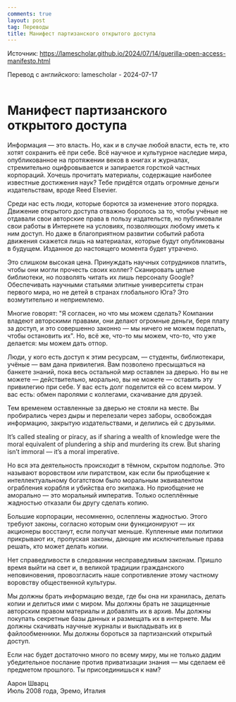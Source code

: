 ```yaml
---
comments: true
layout: post
tag: Переводы
title: Манифест партизанского открытого доступа
---
```


Источник: <https://lamescholar.github.io/2024/07/14/guerilla-open-access-manifesto.html>

Перевод с английского: lamescholar - 2024-07-17
<br><br>

# Манифест партизанского открытого доступа

Информация — это власть. Но, как и в случае любой власти, есть те, кто хотят сохранить её при себе. Всё научное и культурное наследие мира, опубликованное на протяжении веков в книгах и журналах, стремительно оцифровывается и запирается горсткой частных корпораций. Хочешь прочитать материалы, содержащие наиболее известные достижения наук? Тебе придётся отдать огромные деньги издательствам, вроде Reed Elsevier.

Среди нас есть люди, которые борются за изменение этого порядка. Движение открытого доступа отважно боролось за то, чтобы учёные не отдавали свои авторские права в пользу издательств, но публиковали свои работы в Интернете на условиях, позволяющих любому иметь к ним доступ. Но даже в благоприятном развитии событий работа движения скажется лишь на материалах, которые будут опубликованы в будущем. Изданное до настоящего момента будет утрачено.

Это слишком высокая цена. Принуждать научных сотрудников платить, чтобы они могли прочесть своих коллег? Сканировать целые библиотеки, но позволять читать их лишь персоналу Google? Обеспечивать научными статьями элитные университеты стран первого мира, но не детей в странах глобального Юга? Это возмутительно и неприемлемо.

Многие говорят: "Я согласен, но что мы можем сделать? Компании владеют авторскими правами, они делают огромные деньги, беря плату за доступ, и это совершенно законно — мы ничего не можем поделать, чтобы остановить их". Но, всё же, что-то мы можем, что-то, что уже делается: мы можем дать отпор.

Люди, у кого есть доступ к этим ресурсам, — студенты, библиотекари, учёные — вам дана привилегия. Вам позволено пресыщаться на банкете знаний, пока весь остальной мир оставлен за дверью. Но вы не можете — действительно, морально, вы не можете — оставить эту привилегию при себе. У вас есть долг поделится ей со всем миром. У вас есть: обмен паролями с коллегами, скачивание для друзей.

Тем временем оставленные за дверью не стояли на месте. Вы пробирались через дыры и перелезали через заборы, освобождая информацию, закрытую издательствами, и делились ей с друзьями.

It’s called stealing or piracy, as if sharing a wealth of knowledge were the moral equivalent of plundering a ship and murdering its crew. But sharing isn’t immoral — it’s a moral imperative.

Но вся эта деятельность происходит в тёмном, скрытом подполье. Это называют воровством или пиратством, как если бы приобщение к интеллектуальному богатством было моральным эквивалентом ограбления корабля и убийства его экипажа. Но приобщение не аморально — это моральный императив. Только ослеплённые жадностью отказали бы другу сделать копию.

Большие корпорации, несомненно, ослеплены жадностью. Этого требуют законы, согласно которым они функционируют — их акционеры восстанут, если получат меньше. Купленные ими политики прикрывают их, пропуская законы, дающие им исключительные права решать, кто может делать копии.

Нет справедливости в следовании несправедливым законам. Пришло время выйти на свет и, в великой традиции гражданского неповиновения, провозгласить наше сопротивление этому частному воровству общественной культуры.

Мы должны брать информацию везде, где бы она ни хранилась, делать копии и делиться ими с миром. Мы должны брать не защищенные авторским правом материалы и добавлять их в архив. Мы должны покупать секретные базы данных и размещать их в интернете. Мы должны скачивать научные журналы и выкладывать их в файлообменники. Мы должны бороться за партизанский открытый доступ.

Если нас будет достаточно много по всему миру, мы не только дадим убедительное послание против приватизации знания — мы сделаем её предметом прошлого. Ты присоединишься к нам?

Аарон Шварц<br>
Июль 2008 года, Эремо, Италия
